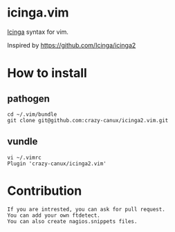 # icinga.vim

[Icinga](https://www.icinga.org) syntax for vim. 

Inspired by <https://github.com/Icinga/icinga2>

# How to install

## pathogen

    cd ~/.vim/bundle
    git clone git@github.com:crazy-canux/icinga2.vim.git
    
## vundle

    vi ~/.vimrc
    Plugin 'crazy-canux/icinga2.vim'

# Contribution

    If you are intrested, you can ask for pull request.
    You can add your own ftdetect.
    You can also create nagios.snippets files.
    


